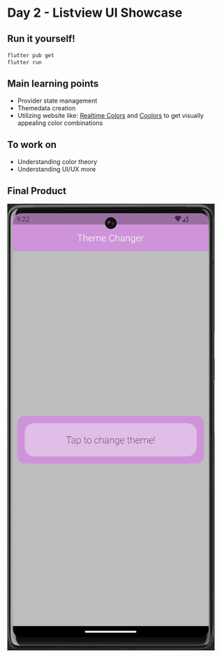 # Day 2 - Listview UI Showcase

## Run it yourself!
```
flutter pub get
flutter run
```

## Main learning points
- Provider state management
- Themedata creation
- Utilizing website like: [Realtime Colors](https://www.realtimecolors.com/) and [Coolors](https://coolors.co/) to get visually appealing color combinations

## To work on
- Understanding color theory
- Understanding UI/UX more

## Final Product
![](/assets/final/Day%202.gif)